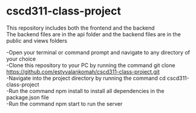 # cscd311-class-project  

This repository includes both the frontend and the backend  
The backend files are in the api folder and the backend files are in the public and views folders

-Open your terminal or command prompt and navigate to any directory of your choice  
-Clone this repository to your PC by running the command git clone https://github.com/estyvalankomah/cscd311-class-project.git  
-Navigate into the project directory by running the command cd cscd311-class-project  
-Run the command npm install to install all dependencies in the package.json file  
-Run the command npm start to run the server




